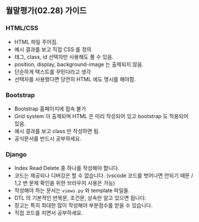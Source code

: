## 월말평가(02.28) 가이드

### HTML/CSS

- HTML 파일 주어짐.
- 예시 결과를 보고 직접 CSS 를 정의
- 태그, class, id 선택자만 사용해도 풀 수 있음.
- position, display, background-image 는 출제되지 않음.
- 단순하게 텍스트를 꾸민다라고 생각
- 선택자를 사용했다면 당연히 HTML 에도 명시를 해야함.

### Bootstrap

- Bootstrap 홈페이지에 접속 불가
- Grid system 이 출제되며 HTML 은 미리 작성되어 있고 bootstrap 도 적용되어 있음.
- 예시 결과를 보고 class 만 작성하면 됨.
- 공식문서를 반드시 공부하세요.

### Django

- Index Read Delete 중 하나를 작성해야 합니다.
- 코드는 제공되나 디버깅은 할 수 없습니다. (vscode 코드를 벗어나면 안되기 때문 / 1,2 번 문제 확인을 위한 브라우저 사용은 가능)
- 작성해야 하는 문서는 `views.py` 와 template 파일들.
- DTL 의 기본적인 반복문, 조건문, 상속만 알고 있으면 됩니다.
- 장고는 특히 최대한 많이 작성해야 부분점수를 받을 수 있습니다.
- 직접 코드를 치면서 공부하세요.